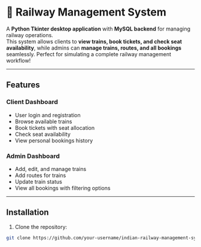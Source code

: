 # 🚂 Railway Management System

A **Python Tkinter desktop application** with **MySQL backend** for managing railway operations.  
This system allows clients to **view trains, book tickets, and check seat availability**, while admins can **manage trains, routes, and all bookings** seamlessly. Perfect for simulating a complete railway management workflow!  

---

##  Features

### Client Dashboard
- User login and registration
- Browse available trains
- Book tickets with seat allocation
- Check seat availability
- View personal bookings history

### Admin Dashboard
- Add, edit, and manage trains
- Add routes for trains
- Update train status
- View all bookings with filtering options

---

## Installation

1. Clone the repository:

```bash
git clone https://github.com/your-username/indian-railway-management-system.git
